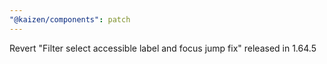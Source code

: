 ```yaml
---
"@kaizen/components": patch
---
```


Revert "Filter select accessible label and focus jump fix" released in 1.64.5
